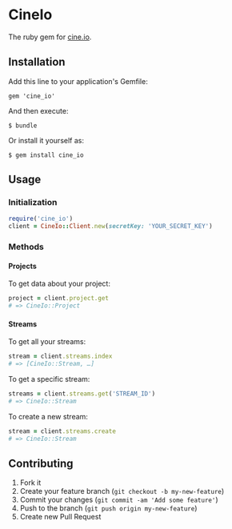 # CineIo

The ruby gem for [cine.io](cine.io).

## Installation

Add this line to your application's Gemfile:

    gem 'cine_io'

And then execute:

    $ bundle

Or install it yourself as:

    $ gem install cine_io

## Usage

### Initialization

```ruby
require('cine_io')
client = CineIo::Client.new(secretKey: 'YOUR_SECRET_KEY')
```

### Methods

#### Projects

To get data about your project:

```ruby
project = client.project.get
# => CineIo::Project
```

#### Streams

To get all your streams:

```ruby
stream = client.streams.index
# => [CineIo::Stream, …]
```

To get a specific stream:

```ruby
streams = client.streams.get('STREAM_ID')
# => CineIo::Stream
```

To create a new stream:

```ruby
stream = client.streams.create
# => CineIo::Stream
```

## Contributing

1. Fork it
2. Create your feature branch (`git checkout -b my-new-feature`)
3. Commit your changes (`git commit -am 'Add some feature'`)
4. Push to the branch (`git push origin my-new-feature`)
5. Create new Pull Request
